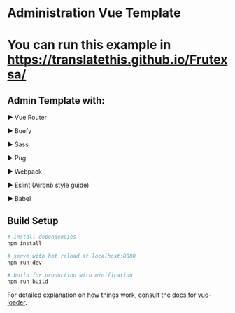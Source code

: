 # Administration Vue Template

# You can run this example in https://translatethis.github.io/Frutexsa/

## Admin Template with:

▶️ Vue Router

▶️ Buefy

▶️ Sass

▶️ Pug

▶️ Webpack

▶️ Eslint (Airbnb style guide) 

▶️ Babel


## Build Setup

``` bash
# install dependencies
npm install

# serve with hot reload at localhost:8080
npm run dev

# build for production with minification
npm run build
```

For detailed explanation on how things work, consult the [docs for vue-loader](http://vuejs.github.io/vue-loader).



